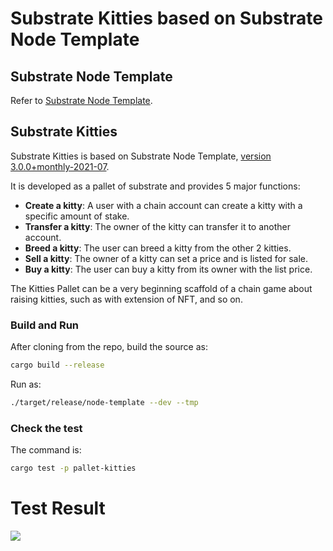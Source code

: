 # Substrate Kitties based on Substrate Node Template

## Substrate Node Template

Refer to [Substrate Node Template](https://github.com/substrate-developer-hub/substrate-node-template).

## Substrate Kitties

Substrate Kitties is based on Substrate Node Template, [version 3.0.0+monthly-2021-07](https://github.com/substrate-developer-hub/substrate-node-template/releases/tag/v3.0.0%2Bmonthly-2021-07).

It is developed as a pallet of substrate and provides 5 major functions:
- **Create a kitty**: A user with a chain account can create a kitty with a specific amount of stake.
- **Transfer a kitty**: The owner of the kitty can transfer it to another account.
- **Breed a kitty**: The user can breed a kitty from the other 2 kitties.
- **Sell a kitty**: The owner of a kitty can set a price and is listed for sale.
- **Buy a kitty**: The user can buy a kitty from its owner with the list price.

The Kitties Pallet can be a very beginning scaffold of a chain game about raising kitties, such as with extension of NFT, and so on.

### Build and Run

After cloning from the repo, build the source as:

```sh
cargo build --release
```

Run as:
```sh
./target/release/node-template --dev --tmp
```

### Check the test

The command is:

```sh
cargo test -p pallet-kitties
```

# Test Result

![](https://i.ibb.co/zSpwVhd/test-results.jpg?imageMogr2/auto-orient/strip%7CimageView2/2/w/1240)
